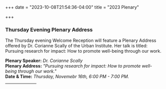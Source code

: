 +++
date = "2023-10-08T21:54:36-04:00"
title = "2023 Plenary"

+++

### **Thursday Evening Plenary Address**  

The Thursday evening Welcome Reception will feature a Plenary Address offered by Dr. Corianne Scally of the Urban Institute. Her talk is titled: Pursuing research for impact: How to promote well-being through our work.  

**Plenary Speaker:** <i>Dr. Corianne Scally</i>  
**Plenary Address:** <i>"Pursuing research for impact: How to promote well-being through our work."</i>  
**Date & Time:** <i>Thursday, Novemebr 16th, 6:00 PM - 7:00 PM.</i>  
<hr width="100">  